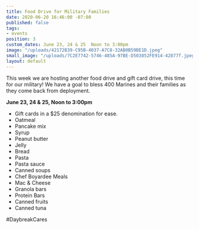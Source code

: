 ```yaml
---
title: Food Drive for Military Families
date: 2020-06-20 16:46:00 -07:00
published: false
tags:
- events
position: 3
custom_dates: June 23, 24 & 25  Noon to 3:00pm
image: "/uploads/42172B39-C95B-4037-A7C8-32AB0B59BE1D.jpeg"
small_image: "/uploads/7C2E7742-5746-485A-97BE-D503852FE914-42877f.jpeg"
layout: default
---
```



This week we are hosting another food drive and gift card drive, this time for our military! We have a goal to bless 400 Marines and their families as they come back from deployment.

**June 23, 24 & 25, Noon to 3:00pm**

* Gift cards in a $25 denomination for ease. 
* Oatmeal
* Pancake mix
* Syrup
* Peanut butter
* Jelly
* Bread
* Pasta
* Pasta sauce
* Canned soups
* Chef Boyardee Meals
* Mac & Cheese 
* Granola bars
* Protein Bars
* Canned fruits 
* Canned tuna

#DaybreakCares
